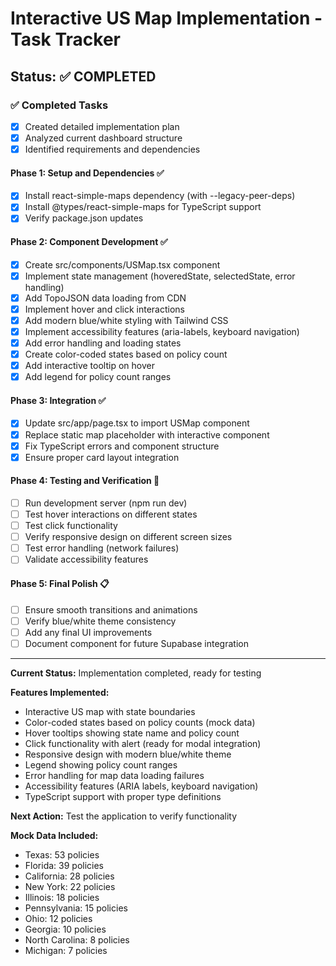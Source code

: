 # Interactive US Map Implementation - Task Tracker

## Status: ✅ COMPLETED

### ✅ Completed Tasks
- [x] Created detailed implementation plan
- [x] Analyzed current dashboard structure
- [x] Identified requirements and dependencies

#### Phase 1: Setup and Dependencies ✅
- [x] Install react-simple-maps dependency (with --legacy-peer-deps)
- [x] Install @types/react-simple-maps for TypeScript support
- [x] Verify package.json updates

#### Phase 2: Component Development ✅
- [x] Create src/components/USMap.tsx component
- [x] Implement state management (hoveredState, selectedState, error handling)
- [x] Add TopoJSON data loading from CDN
- [x] Implement hover and click interactions
- [x] Add modern blue/white styling with Tailwind CSS
- [x] Implement accessibility features (aria-labels, keyboard navigation)
- [x] Add error handling and loading states
- [x] Create color-coded states based on policy count
- [x] Add interactive tooltip on hover
- [x] Add legend for policy count ranges

#### Phase 3: Integration ✅
- [x] Update src/app/page.tsx to import USMap component
- [x] Replace static map placeholder with interactive component
- [x] Fix TypeScript errors and component structure
- [x] Ensure proper card layout integration

#### Phase 4: Testing and Verification 🔄
- [ ] Run development server (npm run dev)
- [ ] Test hover interactions on different states
- [ ] Test click functionality
- [ ] Verify responsive design on different screen sizes
- [ ] Test error handling (network failures)
- [ ] Validate accessibility features

#### Phase 5: Final Polish 📋
- [ ] Ensure smooth transitions and animations
- [ ] Verify blue/white theme consistency
- [ ] Add any final UI improvements
- [ ] Document component for future Supabase integration

---

**Current Status:** Implementation completed, ready for testing

**Features Implemented:**
- Interactive US map with state boundaries
- Color-coded states based on policy counts (mock data)
- Hover tooltips showing state name and policy count
- Click functionality with alert (ready for modal integration)
- Responsive design with modern blue/white theme
- Legend showing policy count ranges
- Error handling for map data loading failures
- Accessibility features (ARIA labels, keyboard navigation)
- TypeScript support with proper type definitions

**Next Action:** Test the application to verify functionality

**Mock Data Included:**
- Texas: 53 policies
- Florida: 39 policies  
- California: 28 policies
- New York: 22 policies
- Illinois: 18 policies
- Pennsylvania: 15 policies
- Ohio: 12 policies
- Georgia: 10 policies
- North Carolina: 8 policies
- Michigan: 7 policies
